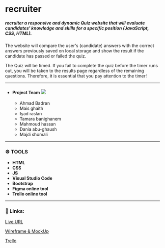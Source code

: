 # recruiter


##### recruiter a responsive and dynamic Quiz website that will evaluate candidates' knowledge and skills for a specific position (JavaScript, CSS, HTML). 

The website will compare the user's (candidate) answers with the correct answers previously saved on local storage and show the result if the candidate has passed or failed the quiz.

The Quiz will be timed. If you fail to complete the quiz before the timer runs out, you will be taken to the results page regardless of the remaining questions. Therefore, it is essential that you pay attention to the timer!

---------

* #### Project Team ![](images/teamwork.png)
  * Ahmad Badran
  * Mais ghaith
  * Iyad raslan
  * Tamara banighanem
  * Mahmoud hassan
  * Dania abu-ghaush
  * Majdi shomali


---------

### **⚙️ TOOLS**
   * **HTML**
   * **CSS**
   * **JS**
   * **Visual Studio Code**
   * **Bootstrap**
   * **Figma online tool**
   * **Trello online tool**   


---------
### **📎 Links:**

 [Live URL](https://zarqac2t2.github.io/Evaluating-Candidates/)

 [Wireframe & MockUp](https://www.figma.com/file/LHoSCSM3RXVANYuSx631pF/%D9%85%D9%8A%D8%B3-%D9%88%D8%A7%D8%A6%D9%84-%D9%85%D8%AD%D9%81%D9%88%D8%B8-%D8%BA%D9%8A%D8%AB's-team-library?t=DLhEs1GZKxnqQcpH-0)

 [Trello](https://trello.com/b/oGDpAU4J/figma)